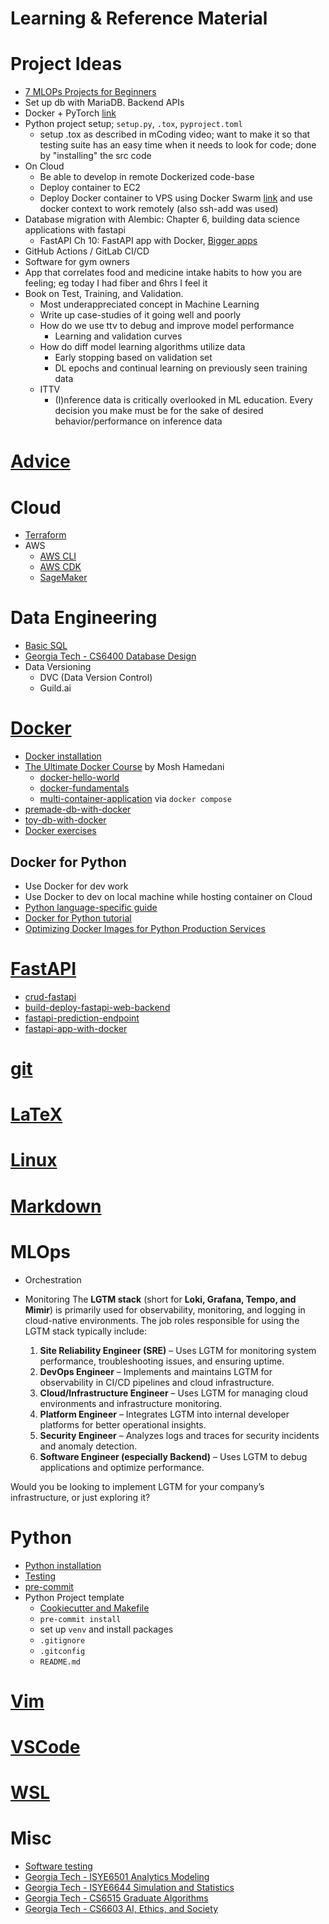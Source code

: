 Learning & Reference Material
=============================

# Project Ideas

* [7 MLOPs Projects for Beginners](https://www.kdnuggets.com/7-mlops-projects-beginners)
* Set up db with MariaDB. Backend APIs
* Docker + PyTorch [link](https://youtu.be/Gx_I2y3L8is?si=SEMipRHS52h9HNYU)
* Python project setup; `setup.py`, `.tox`, `pyproject.toml`
  * setup .tox as described in mCoding video; want to make it so that testing suite has an easy time when it needs to look for code; done by "installing" the src code
* On Cloud
  * Be able to develop in remote Dockerized code-base
  * Deploy container to EC2
  * Deploy Docker container to VPS using Docker Swarm [link](https://youtu.be/ZmL46xVdYzM?si=Z12p5LcWR2byaQZV) and use docker context to work remotely (also ssh-add was used)
* Database migration with Alembic: Chapter 6, building data science applications with fastapi
  * FastAPI Ch 10: FastAPI app with Docker, [Bigger apps](https://fastapi.tiangolo.com/tutorial/bigger-applications/)
* GitHub Actions / GitLab CI/CD
* Software for gym owners
* App that correlates food and medicine intake habits to how you are feeling; eg today I had fiber and 6hrs I feel it
* Book on Test, Training, and Validation.
  * Most underappreciated concept in Machine Learning
  * Write up case-studies of it going well and poorly
  * How do we use ttv to debug and improve model performance
    * Learning and validation curves
  * How do diff model learning algorithms utilize data
    * Early stopping based on validation set
    * DL epochs and continual learning on previously seen training data
  * ITTV
    * (I)nference data is critically overlooked in ML education. Every decision you make must be for the sake of desired behavior/performance on inference data

# [Advice](src/advice/README.md)

# Cloud

* [Terraform](src/terraform/README.md)
* AWS
  * [AWS CLI](src/aws/aws_cli/README.md)
  * [AWS CDK](src/aws/cdk/README.md)
  * [SageMaker](src/aws/sagemaker/README.md)

# Data Engineering

* [Basic SQL](https://github.com/francisco-camargo/learn-sql)
* [Georgia Tech - CS6400 Database Design](https://github.com/francisco-camargo/cs6400-database-design-tradeplaza)
* Data Versioning
  * DVC (Data Version Control)
  * Guild.ai

# [Docker](src/docker/README.md)

* [Docker installation](https://github.com/francisco-camargo/dev-workflow/blob/main/src/docker/README.md)
* [The Ultimate Docker Course](https://codewithmosh.com/p/the-ultimate-docker-course) by Mosh Hamedani
  * [docker-hello-world](https://github.com/francisco-camargo/docker-hello-world.git)
  * [docker-fundamentals](https://github.com/francisco-camargo/docker-fundamentals)
  * [multi-container-application](https://github.com/francisco-camargo/vidly) via `docker compose`
* [premade-db-with-docker](https://github.com/francisco-camargo/premade-db-with-docker)
* [toy-db-with-docker](https://github.com/francisco-camargo/toy-db-with-docker)
* [Docker exercises](https://github.com/bregman-arie/devops-exercises/blob/master/topics/containers/README.md)

## Docker for Python

* Use Docker for dev work
* Use Docker to dev on local machine while hosting container on Cloud
* [Python language-specific guide](https://docs.docker.com/guides/python/)
* [Docker for Python tutorial](https://github.com/patrickloeber/python-docker-tutorial.git)
* [Optimizing Docker Images for Python Production Services](https://martynassubonis.substack.com/p/optimizing-docker-images-for-python)

# [FastAPI](src/fastapi/README.md)

* [crud-fastapi](https://github.com/francisco-camargo/crud-fastapi)
* [build-deploy-fastapi-web-backend](https://github.com/francisco-camargo/build-deploy-fastapi-web-backend)
* [fastapi-prediction-endpoint](https://github.com/francisco-camargo/fastapi-prediction-endpoint)
* [fastapi-app-with-docker](https://github.com/francisco-camargo/fastapi-app-with-docker)

# [git](src/git/README.md)

# [LaTeX](src/latex/README.md)

# [Linux](src/linux/README.md)

# [Markdown](src/markdown/README.md)

# MLOps

* Orchestration
* Monitoring
  The **LGTM stack** (short for **Loki, Grafana, Tempo, and Mimir**) is primarily used for observability, monitoring, and logging in cloud-native environments. The job roles responsible for using the LGTM stack typically include:

  1. **Site Reliability Engineer (SRE)** – Uses LGTM for monitoring system performance, troubleshooting issues, and ensuring uptime.
  2. **DevOps Engineer** – Implements and maintains LGTM for observability in CI/CD pipelines and cloud infrastructure.
  3. **Cloud/Infrastructure Engineer** – Uses LGTM for managing cloud environments and infrastructure monitoring.
  4. **Platform Engineer** – Integrates LGTM into internal developer platforms for better operational insights.
  5. **Security Engineer** – Analyzes logs and traces for security incidents and anomaly detection.
  6. **Software Engineer (especially Backend)** – Uses LGTM to debug applications and optimize performance.

Would you be looking to implement LGTM for your company’s infrastructure, or just exploring it?

# Python

* [Python installation](src/python/README.md)
* [Testing](src/python/testing/README.md)
* [pre-commit](src/python/pre-commit/README.md)
* Python Project template
  * [Cookiecutter and Makefile](https://www.ianwootten.co.uk/2021/01/07/bootstrapping-python-projects-with-cookiecutter-and-makefiles/)
  * `pre-commit install`
  * set up `venv` and install packages
  * `.gitignore`
  * `.gitconfig`
  * `README.md`

# [Vim](src/vim/README.md)

# [VSCode](src/vscode/README.md)

# [WSL](src/wsl/README.md)

# Misc

* [Software testing](src/testing/README.md)
* [Georgia Tech - ISYE6501 Analytics Modeling](https://github.com/francisco-camargo/isye6501-analyticsmodeling)
* [Georgia Tech - ISYE6644 Simulation and Statistics](https://github.com/francisco-camargo/isye6644-simulation)
* [Georgia Tech - CS6515 Graduate Algorithms](https://github.com/francisco-camargo/cs6515-intro-grad-algo)
* [Georgia Tech - CS6603 AI, Ethics, and Society](https://github.com/francisco-camargo/cs6603-ai-ethics-society)

